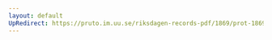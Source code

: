 ```yaml
---
layout: default
UpRedirect: https://pruto.im.uu.se/riksdagen-records-pdf/1869/prot-1869--ak--511/prot-1869--ak--511_047.pdf
---
```

